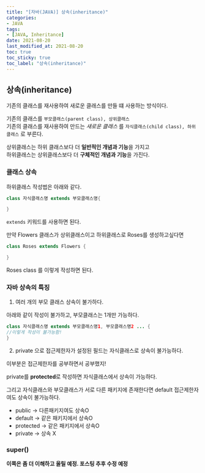 ```yaml
---
title: "[자바(JAVA)] 상속(inheritance)"
categories:
- JAVA
tags: 
- [JAVA, Inheritance]
date: 2021-08-20
last_modified_at: 2021-08-20
toc: true
toc_sticky: true
toc_label: "상속(inheritance)"
---
```


## 상속(inheritance)

기존의 클래스를 재사용하여 새로운 클래스를 만들 떄 사용하는 방식이다.

기존의 클래스를 `부모클래스(parent class), 상위클래스`   
기존의 클래스를 재사용하여 만드는 _새로운 클래스_ 를 `자식클래스(child class), 하위클래스` 로 부른다.

상위클래스는 하위 클래스보다 더 **일반적인 개념과 기능**을 가지고   
하위클래스는 상위클래스보다 더 **구체적인 개념과 기능**을 가진다.

### 클래스 상속

하위클래스 작성법은 아래와 같다.
```java
class 자식클래스명 extends 부모클래스명{

}
```

`extends` 키워드를 사용하면 된다.

만약 Flowers 클래스가 상위클래스이고 하위클래스로 Roses를 생성하고싶다면

```java
class Roses extends Flowers {

}
```

Roses class 를 이렇게 작성하면 된다.

### 자바 상속의 특징

1. 여러 개의 부모 클래스 상속이 불가하다.

아래와 같이 작성이 불가하고, 부모클래스는 1개만 가능하다.

```java
class 자식클래스명 extends 부모클래스명1, 부모클래스명2 ... {
//이렇게 작성이 불가능함!
}
```

2. private 으로 접근제한자가 설정된 필드는 자식클래스로 상속이 불가능하다.

이부분은 접근제한자를 공부하면서 공부했지!

private를 **protected**로 작성하면 자식클래스에서 상속이 가능하다.

그리고 자식클래스와 부모클래스가 서로 다른 패키지에 존재한다면 default 접근제한자여도 상속이 불가능하다.

- public -> 다른패키지여도 상속O   
- default -> 같은 패키지에서 상속O   
- protected -> 같은 패키지에서 상속O   
- private -> 상속 X

### super()

**이쪽은 좀 더 이해하고 올릴 예정. 포스팅 추후 수정 예정** 
